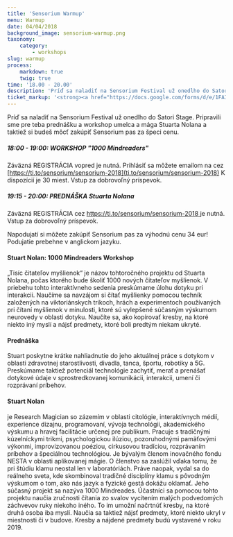 ```yaml
---
title: 'Sensorium Warmup'
menu: Warmup
date: 04/04/2018
background_image: sensorium-warmup.png
taxonomy:
    category:
        - workshops
slug: warmup
process:
    markdown: true
    twig: true
time: '18.00 - 20.00'
description: 'Príď sa naladiť na Sensorium Festival už onedlho do Satori Stage. Pripravili sme pre teba prednášku a workshop umelca a mága Stuarta Nolana a taktiež si budeš môcť zakúpiť Sensorium pas za špeci cenu. '
ticket_markup: '<strong><a href="https://docs.google.com/forms/d/e/1FAIpQLSc9pu-_210JGZ7mMPUwp8d9gHfpW-0qEWpMaQF5vSEstqdOzA/viewform" target="_blank">Registrovať</a></strong>'
---
```


Príď sa naladiť na Sensorium Festival už onedlho do Satori Stage. Pripravili sme pre teba prednášku a workshop umelca a mága Stuarta Nolana a taktiež si budeš môcť zakúpiť Sensorium pas za špeci cenu. 

#####  18:00 - 19:00: WORKSHOP "1000 Mindreaders"

Záväzná REGISTRÁCIA vopred je nutná. Prihlásiť sa môžete emailom na cez [https://ti.to/sensorium/sensorium-2018](ti.to/sensorium/sensorium-2018)
K dispozícií je 30 miest. Vstup za dobrovoľný príspevok. 

##### 19:15 - 20:00: PREDNÁŠKA Stuarta Nolana

Záväzná REGISTRÁCIA cez [https://ti.to/sensorium/sensorium-2018 ](ti.to/sensorium/sensorium-2018)je nutná. Vstup za dobrovoľný príspevok. 

Napodujatí si môžete zakúpiť Sensorium pas za výhodnú cenu 34 eur!
Podujatie prebehne v anglickom jazyku.


#### Stuart Nolan: 1000 Mindreaders Workshop

„Tisíc čitateľov myšlienok“ je názov tohtoročného projektu od Stuarta Nolana, počas ktorého bude školiť 1000 nových čitateľov myšlienok. V priebehu tohto interaktívneho sedenia preskúmame úlohu dotyku pri interakcii. Naučíme sa navzájom si čítať myšlienky pomocou techník založených na viktoriánskych trikoch, hrách a experimentoch používaných pri čítaní myšlienok v minulosti, ktoré sú vylepšené súčasným výskumom neurovedy v oblasti dotyku. Naučíte sa, ako kopírovať kresby, na ktoré niekto iný myslí a nájsť predmety, ktoré boli predtým niekam ukryté. 

#### Prednáška

Stuart poskytne krátke nahliadnutie do jeho aktuálnej práce s dotykom v oblasti zdravotnej starostlivosti, divadla, tanca, športu, robotiky a 5G. Preskúmame taktiež potenciál technológie zachytiť, merať a prenášať dotykové údaje v sprostredkovanej komunikácii, interakcii, umení či rozprávaní príbehov.

#### Stuart Nolan

je Research Magician so zázemím v oblasti citológie, interaktívnych médií, experience dizajnu, programovaní, vývoja technológii, akademického výskumu a hravej facilitácie určenej pre publikum. Pracuje s tradičnými kúzelníckymi trikmi, psychologickou ilúziou, pozoruhodnými pamäťovými výkonmi, improvizovanou poéziou, cirkusovou tradíciou, rozprávaním príbehov a špeciálnou technológiou. Je bývalým členom inovačného fondu NESTA v oblasti aplikovanej mágie. O členstvo sa zaslúžil vďaka tomu, že pri štúdiu klamu neostal len v laboratóriách. Práve naopak, vydal sa do reálneho sveta, kde skombinoval tradičné disciplíny klamu s pôvodným výskumom o tom, ako nás jazyk a fyzické gestá dokážu oklamať. 
Jeho súčasný projekt sa nazýva 1000 Mindreades. Účastníci sa pomocou tohto projektu naučia zručnosti čítania zo svalov vycítením malých podvedomých záchvevov ruky niekoho iného. To im umožní načrtnúť kresby, na ktoré druhá osoba iba myslí. Naučia sa taktiež nájsť predmety, ktoré niekto ukryl v miestnosti či v budove. Kresby a nájdené predmety budú vystavené v roku 2019.